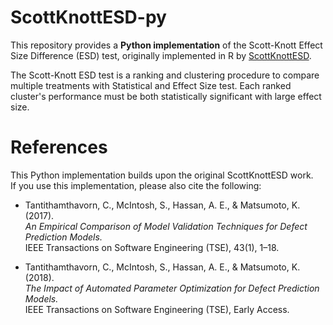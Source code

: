 # ScottKnottESD-py

This repository provides a **Python implementation** of the Scott-Knott Effect Size Difference (ESD) test, originally implemented in R by [ScottKnottESD](https://github.com/klainfo/ScottKnottESD).

The Scott-Knott ESD test is a ranking and clustering procedure to compare multiple treatments with Statistical and Effect Size test. Each ranked cluster's performance must be both statistically significant with large effect size.

# References

This Python implementation builds upon the original ScottKnottESD work.  
If you use this implementation, please also cite the following:

- Tantithamthavorn, C., McIntosh, S., Hassan, A. E., & Matsumoto, K. (2017).  
  *An Empirical Comparison of Model Validation Techniques for Defect Prediction Models.*  
  IEEE Transactions on Software Engineering (TSE), 43(1), 1–18.  

- Tantithamthavorn, C., McIntosh, S., Hassan, A. E., & Matsumoto, K. (2018).  
  *The Impact of Automated Parameter Optimization for Defect Prediction Models.*  
  IEEE Transactions on Software Engineering (TSE), Early Access.  
